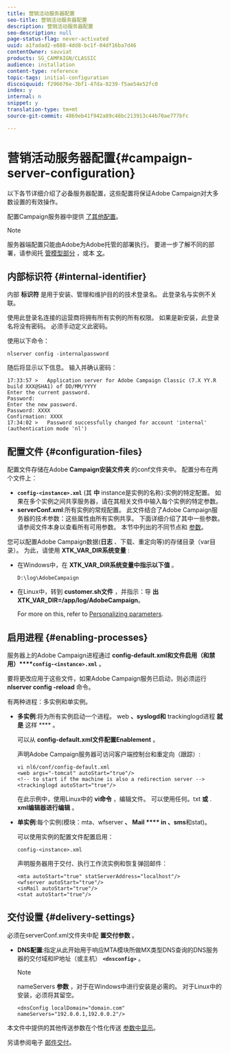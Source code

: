 ```yaml
---
title: 营销活动服务器配置
seo-title: 营销活动服务器配置
description: 营销活动服务器配置
seo-description: null
page-status-flag: never-activated
uuid: a1fadad2-e888-4dd8-bc1f-04df16ba7d46
contentOwner: sauviat
products: SG_CAMPAIGN/CLASSIC
audience: installation
content-type: reference
topic-tags: initial-configuration
discoiquuid: f296676e-3bf1-47da-8239-f5ae54e52fc0
index: y
internal: n
snippet: y
translation-type: tm+mt
source-git-commit: 4869eb41f942a89c48bc213913c44b70ae777bfc

---
```



# 营销活动服务器配置{#campaign-server-configuration}

以下各节详细介绍了必备服务器配置，这些配置将保证Adobe Campaign对大多数设置的有效操作。

配置Campaign服务器中提供 [了其他配置](../../installation/using/configuring-campaign-server.md)。

>[!NOTE]
>
>服务器端配置只能由Adobe为Adobe托管的部署执行。 要进一步了解不同的部署，请参阅托 [管模型部分](../../installation/using/hosting-models.md) ，或本 [文](https://helpx.adobe.com/campaign/kb/acc-on-prem-vs-hosted.html)。

## 内部标识符 {#internal-identifier}

内部 **标识符** 是用于安装、管理和维护目的的技术登录名。 此登录名与实例不关联。

使用此登录名连接的运营商将拥有所有实例的所有权限。 如果是新安装，此登录名将没有密码。 必须手动定义此密码。

使用以下命令：

```
nlserver config -internalpassword
```

随后将显示以下信息。 输入并确认密码：

```
17:33:57 >   Application server for Adobe Campaign Classic (7.X YY.R build XXX@SHA1) of DD/MM/YYYY
Enter the current password.
Password:
Enter the new password.
Password: XXXX
Confirmation: XXXX
17:34:02 >   Password successfully changed for account 'internal' (authentication mode 'nl')
```

## 配置文件 {#configuration-files}

配置文件存储在Adobe **Campaign安装文件夹** 的conf文件夹中。 配置分布在两个文件上：

* **`config-<instance>.xml`** (其 **中** instance是实例的名称):实例的特定配置。 如果在多个实例之间共享服务器，请在其相关文件中输入每个实例的特定参数。
* **serverConf.xml**:所有实例的常规配置。 此文件结合了Adobe Campaign服务器的技术参数：这些属性由所有实例共享。 下面详细介绍了其中一些参数。 请参阅文件本身以查看所有可用参数。 本节中列出的不同节点和 [参数](../../installation/using/the-server-configuration-file.md)。

您可以配置Adobe Campaign数据(**日志** 、下载、重定向等)的存储目录（var目录）。 为此，请使用 **XTK_VAR_DIR系统变量** :

* 在Windows中，在 **XTK_VAR_DIR系统变量中指示以下值** 。

   ```
   D:\log\AdobeCampaign
   ```

* 在Linux中，转到 **customer.sh文件** ，并指示：导 **出XTK_VAR_DIR=/app/log/AdobeCampaign**。

   For more on this, refer to [Personalizing parameters](../../installation/using/installing-packages-with-linux.md#personalizing-parameters).

## 启用进程 {#enabling-processes}

服务器上的Adobe Campaign进程通过 **config-default.xml和文件启用（和禁用）****`config-<instance>.xml`** 。

要将更改应用于这些文件，如果Adobe Campaign服务已启动，则必须运行 **nlserver config -reload** 命令。

有两种进程：多实例和单实例。

* **多实例**:将为所有实例启动一个进程。 web **、syslogd和** trackinglogd进程 **就是** 这样 **** 。

   可以从 **config-default.xml文件配置Enablement** 。

   声明Adobe Campaign服务器可访问客户端控制台和重定向（跟踪）:

   ```
   vi nl6/conf/config-default.xml
   <web args="-tomcat" autoStart="true"/>  
   <!-- to start if the machine is also a redirection server -->  
   <trackinglogd autoStart="true"/>
   ```

   在此示例中，使用Linux中的 **vi命令** ，编辑文件。 可以使用任何。txt **或** . **xml编辑器进行编辑** 。

* **单实例**:每个实例(模块：mta、wfserver ******、** Mail **** in **、sms******&#x200B;和stat)。

   可以使用实例的配置文件配置启用：

   ```
   config-<instance>.xml
   ```

   声明服务器用于交付、执行工作流实例和恢复弹回邮件：

   ```
   <mta autoStart="true" statServerAddress="localhost"/>
   <wfserver autoStart="true"/>  
   <inMail autoStart="true"/>
   <stat autoStart="true"/>
   ```

## 交付设置 {#delivery-settings}

必须在serverConf.xml文件夹中配 **置交付参数** 。

* **DNS配置**:指定从此开始用于响应MTA模块所做MX类型DNS查询的DNS服务器的交付域和IP地址（或主机） **`<dnsconfig>`** 。

   >[!NOTE]
   >
   >nameServers **参数** ，对于在Windows中进行安装是必需的。 对于Linux中的安装，必须将其留空。

   ```
   <dnsConfig localDomain="domain.com" nameServers="192.0.0.1,192.0.0.2"/>
   ```

本文件中提供的其他传送参数在个性化传送 [参数中显示](../../installation/using/configuring-campaign-server.md#personalizing-delivery-parameters)。

另请参阅电子 [邮件交付](../../installation/using/email-deliverability.md)。
